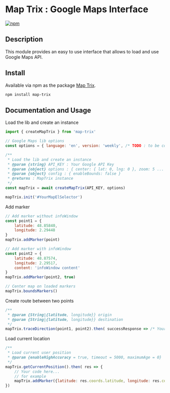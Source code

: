 # Map Trix : Google Maps Interface

[![npm](https://img.shields.io/npm/v/map-trix)](https://www.npmjs.com/package/map-trix)

## Description
This module provides an easy to use interface that allows to load and use Google Maps API.

## Install
Available via npm as the package [Map Trix](https://www.npmjs.com/package/map-trix).

```sh
npm install map-trix
```

## Documentation and Usage
Load the lib and create an instance
```javascript
import { createMapTrix } from 'map-trix'

// Google Maps lib options
const options = { language: 'en', version: 'weekly', /* TODO : to be completed */ }

/**
 * Load the lib and create an instance
 * @param {string} API_KEY : Your Google API Key
 * @param {object} options : { center: { lat: 0, lng: 0 }, zoom: 5 ... }
 * @param {object} config : { enableBounds: false }
 * @returns : MapTrix instance
 */ 
const mapTrix = await createMapTrix(API_KEY, options)

mapTrix.init('#YourMapElSelector')
```

Add marker
```javascript
// Add marker without infoWindow
const point1 = {
    latitude: 48.85840, 
    longitude: 2.29448
}
mapTrix.addMarker(point)

// Add marker with infoWindow
const point2 = {
    latitude: 48.87574, 
    longitude: 2.29517, 
    content: 'infoWindow content'
}
mapTrix.addMarker(point2, true)

// Center map on loaded markers
mapTrix.boundsMarkers()
```

Create route between two points
```javascript 
/**
 * @param {String|{latitude, longitude}} origin
 * @param {String|{latitude, longitude}} destination
 */
mapTrix.traceDirection(point1, point2).then( successResponse => /* Your code here */ )
```

Load current location
```javascript 
/**
 * Load current user position
 * @param {enableHighAccuracy = true, timeout = 5000, maximumAge = 0}
 */
mapTrix.getCurrentPosition().then( res => {
    // Your code here...
    // for example
    mapTrix.addMarker({latitude: res.coords.latitude, longitude: res.coords.longitude, content: 'My position'}, true)
})
```
